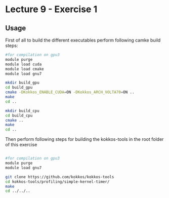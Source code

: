 # Lecture 9 - Exercise 1
## Usage

First of all to build the different executables perform following camke build steps:

```bash
#for compilation on gpu3
module purge
module load cuda
module load cmake
module load gnu7

mkdir build_gpu
cd build_gpu
cmake -DKokkos_ENABLE_CUDA=ON -DKokkos_ARCH_VOLTA70=ON ..
make
cd ..

mkdir build_cpu
cd build_cpu
cmake ..
make
cd ..
```

Then perform following steps for building the kokkos-tools in the root folder of this exercise

```bash

#for compilation on gpu3
module purge
module load gnu7

git clone https://github.com/kokkos/kokkos-tools
cd kokkos-tools/profiling/simple-kernel-timer/
make
cd ../../..
```
